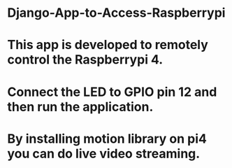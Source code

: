 # Django-App-to-Access-Raspberrypi

# This app is developed to remotely control the Raspberrypi 4.

# Connect the LED to GPIO pin 12 and then run the application.

# By installing motion library on pi4 you can do live video streaming.
